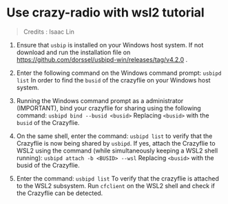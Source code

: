 # Use crazy-radio with wsl2 tutorial
> Credits : Isaac Lin 


1. Ensure that `usbip` is installed on your Windows host system. If not download and run the installation file on https://github.com/dorssel/usbipd-win/releases/tag/v4.2.0 .

2. Enter the following command on the Windows command prompt:
`usbipd list` In order to find the `busid` of the crazyflie on your Windows host system.
3. Running the Windows command prompt as a administrator (IMPORTANT), bind your crazyflie for sharing using the following command: `usbipd bind --busid <busid>` Replacing `<busid>` with the `busid` of the Crazyflie.
4. On the same shell, enter the command: `usbipd list` to verify that the Crazyflie is now being shared by `usbipd`. If yes, attach the Crazyflie to WSL2 using the command (while simultaneously keeping a WSL2 shell running):
`usbipd attach -b <BUSID> --wsl`
Replacing `<busid>` with the busid of the Crazyflie.

5. Enter the command: `usbipd list` To verify that the crazyflie is attached to the WSL2 subsystem. Run `cfclient` on the WSL2 shell and check if the Crazyflie can be detected.
